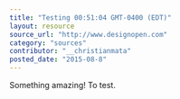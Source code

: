 ```yaml
---
title: "Testing 00:51:04 GMT-0400 (EDT)"
layout: resource
source_url: "http://www.designopen.com"
category: "sources"
contributor: "__christianmata"
posted_date: "2015-08-8"
---
```

Something amazing! To test.